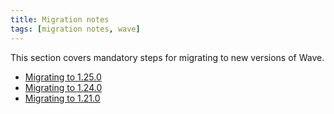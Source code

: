 ```yaml
---
title: Migration notes
tags: [migration notes, wave]
---
```


This section covers mandatory steps for migrating to new versions of Wave.

- [Migrating to 1.25.0](./1-25-0.md)
- [Migrating to 1.24.0](./1-24-0.md)
- [Migrating to 1.21.0](./1-21-0.md)

